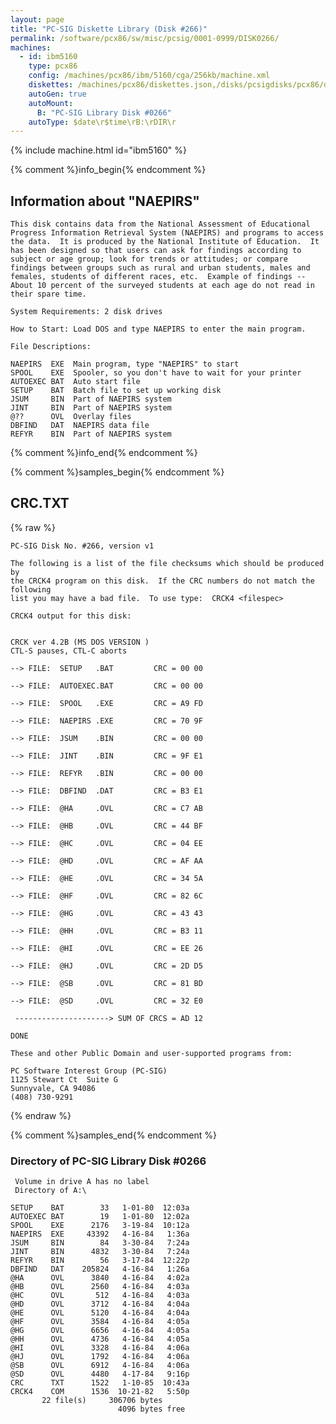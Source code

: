 ```yaml
---
layout: page
title: "PC-SIG Diskette Library (Disk #266)"
permalink: /software/pcx86/sw/misc/pcsig/0001-0999/DISK0266/
machines:
  - id: ibm5160
    type: pcx86
    config: /machines/pcx86/ibm/5160/cga/256kb/machine.xml
    diskettes: /machines/pcx86/diskettes.json,/disks/pcsigdisks/pcx86/diskettes.json
    autoGen: true
    autoMount:
      B: "PC-SIG Library Disk #0266"
    autoType: $date\r$time\rB:\rDIR\r
---
```


{% include machine.html id="ibm5160" %}

{% comment %}info_begin{% endcomment %}

## Information about "NAEPIRS"

    This disk contains data from the National Assessment of Educational
    Progress Information Retrieval System (NAEPIRS) and programs to access
    the data.  It is produced by the National Institute of Education.  It
    has been designed so that users can ask for findings according to
    subject or age group; look for trends or attitudes; or compare
    findings between groups such as rural and urban students, males and
    females, students of different races, etc.  Example of findings --
    About 10 percent of the surveyed students at each age do not read in
    their spare time.
    
    System Requirements: 2 disk drives
    
    How to Start: Load DOS and type NAEPIRS to enter the main program.
    
    File Descriptions:
    
    NAEPIRS  EXE  Main program, type "NAEPIRS" to start
    SPOOL    EXE  Spooler, so you don't have to wait for your printer
    AUTOEXEC BAT  Auto start file
    SETUP    BAT  Batch file to set up working disk
    JSUM     BIN  Part of NAEPIRS system
    JINT     BIN  Part of NAEPIRS system
    @??      OVL  Overlay files
    DBFIND   DAT  NAEPIRS data file
    REFYR    BIN  Part of NAEPIRS system
{% comment %}info_end{% endcomment %}

{% comment %}samples_begin{% endcomment %}

## CRC.TXT

{% raw %}
```
PC-SIG Disk No. #266, version v1 
 
The following is a list of the file checksums which should be produced by
the CRCK4 program on this disk.  If the CRC numbers do not match the following
list you may have a bad file.  To use type:  CRCK4 <filespec>
 
CRCK4 output for this disk:
 

CRCK ver 4.2B (MS DOS VERSION )
CTL-S pauses, CTL-C aborts

--> FILE:  SETUP   .BAT         CRC = 00 00

--> FILE:  AUTOEXEC.BAT         CRC = 00 00

--> FILE:  SPOOL   .EXE         CRC = A9 FD

--> FILE:  NAEPIRS .EXE         CRC = 70 9F

--> FILE:  JSUM    .BIN         CRC = 00 00

--> FILE:  JINT    .BIN         CRC = 9F E1

--> FILE:  REFYR   .BIN         CRC = 00 00

--> FILE:  DBFIND  .DAT         CRC = B3 E1

--> FILE:  @HA     .OVL         CRC = C7 AB

--> FILE:  @HB     .OVL         CRC = 44 BF

--> FILE:  @HC     .OVL         CRC = 04 EE

--> FILE:  @HD     .OVL         CRC = AF AA

--> FILE:  @HE     .OVL         CRC = 34 5A

--> FILE:  @HF     .OVL         CRC = 82 6C

--> FILE:  @HG     .OVL         CRC = 43 43

--> FILE:  @HH     .OVL         CRC = B3 11

--> FILE:  @HI     .OVL         CRC = EE 26

--> FILE:  @HJ     .OVL         CRC = 2D D5

--> FILE:  @SB     .OVL         CRC = 81 BD

--> FILE:  @SD     .OVL         CRC = 32 E0

 ---------------------> SUM OF CRCS = AD 12

DONE 
 
These and other Public Domain and user-supported programs from:
 
PC Software Interest Group (PC-SIG)
1125 Stewart Ct  Suite G
Sunnyvale, CA 94086
(408) 730-9291
```
{% endraw %}

{% comment %}samples_end{% endcomment %}

### Directory of PC-SIG Library Disk #0266

     Volume in drive A has no label
     Directory of A:\

    SETUP    BAT        33   1-01-80  12:03a
    AUTOEXEC BAT        19   1-01-80  12:02a
    SPOOL    EXE      2176   3-19-84  10:12a
    NAEPIRS  EXE     43392   4-16-84   1:36a
    JSUM     BIN        84   3-30-84   7:24a
    JINT     BIN      4832   3-30-84   7:24a
    REFYR    BIN        56   3-17-84  12:22p
    DBFIND   DAT    205824   4-16-84   1:26a
    @HA      OVL      3840   4-16-84   4:02a
    @HB      OVL      2560   4-16-84   4:03a
    @HC      OVL       512   4-16-84   4:03a
    @HD      OVL      3712   4-16-84   4:04a
    @HE      OVL      5120   4-16-84   4:04a
    @HF      OVL      3584   4-16-84   4:05a
    @HG      OVL      6656   4-16-84   4:05a
    @HH      OVL      4736   4-16-84   4:05a
    @HI      OVL      3328   4-16-84   4:06a
    @HJ      OVL      1792   4-16-84   4:06a
    @SB      OVL      6912   4-16-84   4:06a
    @SD      OVL      4480   4-17-84   9:16p
    CRC      TXT      1522   1-10-85  10:43a
    CRCK4    COM      1536  10-21-82   5:50p
           22 file(s)     306706 bytes
                            4096 bytes free
